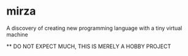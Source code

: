 # mirza
A discovery of creating new programming language with a tiny virtual machine

** DO NOT EXPECT MUCH, THIS IS MERELY A HOBBY PROJECT
